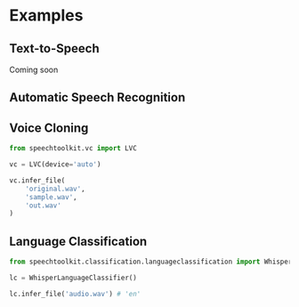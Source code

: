 # Examples

## Text-to-Speech

Coming soon

## Automatic Speech Recognition

## Voice Cloning

```python
from speechtoolkit.vc import LVC

vc = LVC(device='auto')

vc.infer_file(
    'original.wav',
    'sample.wav',
    'out.wav'
)
```

## Language Classification

```python
from speechtoolkit.classification.languageclassification import WhisperLanguageClassifier

lc = WhisperLanguageClassifier()

lc.infer_file('audio.wav') # 'en'
```